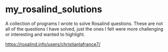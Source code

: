 # my_rosalind_solutions
A collection of programs I wrote to solve Rosalind questions. These are not all of the questions I have solved, just the ones I felt were more challenging or interesting and wanted to highlight. 

https://rosalind.info/users/christianlafrance7/ 
